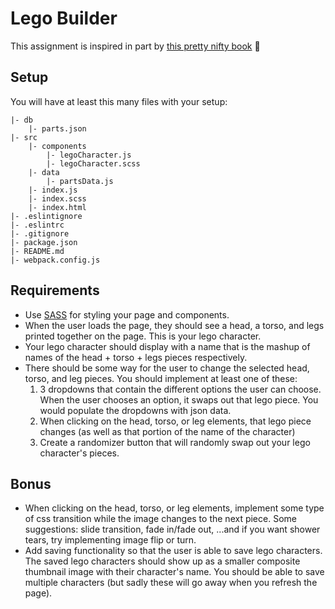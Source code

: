 # Lego Builder

This assignment is inspired in part by [this pretty nifty book](https://www.youtube.com/watch?v=tDnDrO7neUE) 📖

## Setup

You will have at least this many files with your setup:
```
|- db
    |- parts.json
|- src
    |- components
        |- legoCharacter.js
        |- legoCharacter.scss
    |- data
        |- partsData.js
    |- index.js
    |- index.scss
    |- index.html
|- .eslintignore
|- .eslintrc
|- .gitignore
|- package.json
|- README.md
|- webpack.config.js
```

## Requirements

- Use [SASS](https://sass-lang.com/guide) for styling your page and components.
- When the user loads the page, they should see a head, a torso, and legs printed together on the page. This is your lego character.
- Your lego character should display with a name that is the mashup of names of the head + torso + legs pieces respectively.
- There should be some way for the user to change the selected head, torso, and leg pieces. You should implement at least one of these:
  1. 3 dropdowns that contain the different options the user can choose. When the user chooses an option, it swaps out that lego piece. You would populate the dropdowns with json data.
  1. When clicking on the head, torso, or leg elements, that lego piece changes (as well as that portion of the name of the character)
  1. Create a randomizer button that will randomly swap out your lego character's pieces.
  
## Bonus

- When clicking on the head, torso, or leg elements, implement some type of css transition while the image changes to the next piece. Some suggestions: slide transition, fade in/fade out, ...and if you want shower tears, try implementing image flip or turn.
- Add saving functionality so that the user is able to save lego characters. The saved lego characters should show up as a smaller composite thumbnail image with their character's name. You should be able to save multiple characters (but sadly these will go away when you refresh the page).
